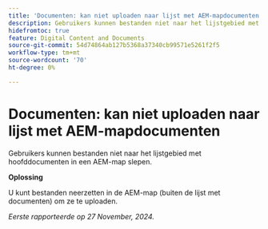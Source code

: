 ```yaml
---
title: 'Documenten: kan niet uploaden naar lijst met AEM-mapdocumenten'
description: Gebruikers kunnen bestanden niet naar het lijstgebied met hoofddocumenten in een AEM-map slepen.
hidefromtoc: true
feature: Digital Content and Documents
source-git-commit: 54d74864ab127b5368a37340cb99571e5261f2f5
workflow-type: tm+mt
source-wordcount: '70'
ht-degree: 0%

---
```


# Documenten: kan niet uploaden naar lijst met AEM-mapdocumenten

Gebruikers kunnen bestanden niet naar het lijstgebied met hoofddocumenten in een AEM-map slepen.

**Oplossing**

U kunt bestanden neerzetten in de AEM-map (buiten de lijst met documenten) om ze te uploaden.

_Eerste rapporteerde op 27 November, 2024._
